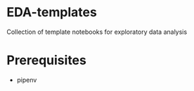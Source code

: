 # EDA-templates
Collection of template notebooks for exploratory data analysis

# Prerequisites 
- pipenv
